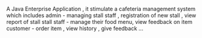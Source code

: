 A Java Enterprise Application , it stimulate a cafeteria management system which includes 
admin -  managing stall staff , registration of new stall , view report of stall
stall staff - manage their food menu, view feedback on item
customer - order item , view history , give feedback ...
